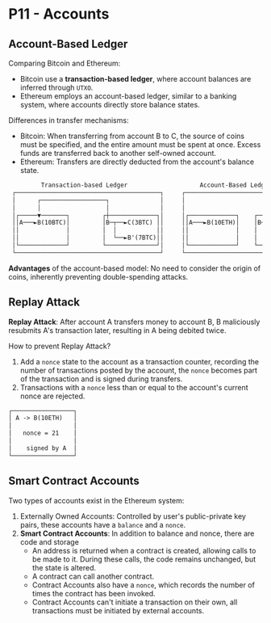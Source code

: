 # P11 - Accounts

## Account-Based Ledger

Comparing Bitcoin and Ethereum:
- Bitcoin use a **transaction-based ledger**, where account balances are inferred through `UTXO`.
- Ethereum employs an account-based ledger, similar to a banking system, where accounts directly store balance states.

Differences in transfer mechanisms:
- Bitcoin: When transferring from account B to C, the source of coins must be specified, and the entire amount must be spent at once. Excess funds are transferred back to another self-owned account.
- Ethereum: Transfers are directly deducted from the account's balance state.

```txt
         Transaction-based Ledger                    Account-Based Ledger             
 ┌────────────────────────────────────────┐     ┌───────────────────────────────────┐ 
 │      ┌──────────────────┐              │     │                                   │ 
 │      │                  │              │     │                                   │ 
 │┌─────▼───────┐         ┌┼─────────────┐│     │┌─────────────┐    ┌─────────────┐ │ 
 ││A───►B(10BTC)│         │B─┬──►C(3BTC) ││     ││A───►B(10ETH)│    │B───►C(3ETH) │ │ 
 ││             │         │  │           ││     ││             │    │             │ │ 
 ││             │         │  └──►B'(7BTC)││     ││             │    │             │ │ 
 │└─────────────┘         └──────────────┘│     │└─────────────┘    └─────────────┘ │ 
 └────────────────────────────────────────┘     └───────────────────────────────────┘               
```
**Advantages** of the account-based model: No need to consider the origin of coins, inherently preventing double-spending attacks.

## Replay Attack

**Replay Attack**: After account A transfers money to account B, B maliciously resubmits A's transaction later, resulting in A being debited twice.

How to prevent Replay Attack?

1. Add a `nonce` state to the account as a transaction counter, recording the number of transactions posted by the account, the `nonce` becomes part of the transaction and is signed during transfers. 
2. Transactions with a `nonce` less than or equal to the account's current nonce are rejected.

```txt
┌─────────────────┐   
│ A -> B(10ETH)   │   
│                 │   
│   nonce = 21    │   
│                 │   
│    signed by A  │   
└─────────────────┘
```

## Smart Contract Accounts

Two types of accounts exist in the Ethereum system:
1. Externally Owned Accounts: Controlled by user's public-private key pairs, these accounts have a `balance` and a `nonce`.
2. **Smart Contract Accounts**: In addition to balance and nonce, there are code and storage
    - An address is returned when a contract is created, allowing calls to be made to it. During these calls, the code remains unchanged, but the state is altered.
    - A contract can call another contract.
    - Contract Accounts also have a `nonce`, which records the number of times the contract has been invoked.
    - Contract Accounts can't initiate a transaction on their own, all transactions must be initiated by external accounts.
